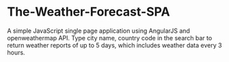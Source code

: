 # The-Weather-Forecast-SPA
A simple JavaScript single page application using AngularJS and openweathermap API.
Type city name, country code in the search bar to return weather reports of up to 5 days, which includes weather data every 3 hours.
